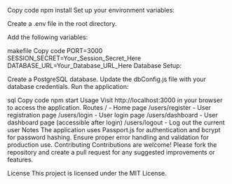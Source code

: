 
Copy code
npm install
Set up your environment variables:

Create a .env file in the root directory.

Add the following variables:

makefile
Copy code
PORT=3000
SESSION_SECRET=Your_Session_Secret_Here
DATABASE_URL=Your_Database_URL_Here
Database Setup:

Create a PostgreSQL database.
Update the dbConfig.js file with your database credentials.
Run the application:

sql
Copy code
npm start
Usage
Visit http://localhost:3000 in your browser to access the application.
Routes
/ - Home page
/users/register - User registration page
/users/login - User login page
/users/dashboard - User dashboard page (accessible after login)
/users/logout - Log out the current user
Notes
The application uses Passport.js for authentication and bcrypt for password hashing.
Ensure proper error handling and validation for production use.
Contributing
Contributions are welcome! Please fork the repository and create a pull request for any suggested improvements or features.

License
This project is licensed under the MIT License.
